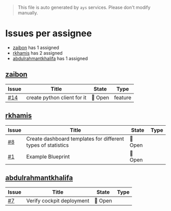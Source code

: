 > This file is auto generated by `ays` services. Please don't modify manually.

# Issues per assignee
- [zaibon](#zaibon) has 1 assigned
- [rkhamis](#rkhamis) has 2 assigned
- [abdulrahmantkhalifa](#abdulrahmantkhalifa) has 1 assigned



## [zaibon](https://github.com/zaibon)

|Issue|Title|State|Type|
|-----|-----|-----|----|
|[#14](https://github.com/jumpscale/jscockpit/issues/14)|create python client for it|:red_circle: Open|feature|


## [rkhamis](https://github.com/rkhamis)

|Issue|Title|State|Type|
|-----|-----|-----|----|
|[#8](https://github.com/jumpscale/jscockpit/issues/8)|Create dashboard templates for different types of statistics|:red_circle: Open||
|[#1](https://github.com/jumpscale/jscockpit/issues/1)|Example Blueprint|:red_circle: Open||


## [abdulrahmantkhalifa](https://github.com/abdulrahmantkhalifa)

|Issue|Title|State|Type|
|-----|-----|-----|----|
|[#7](https://github.com/jumpscale/jscockpit/issues/7)|Verify cockpit deployment|:red_circle: Open||

